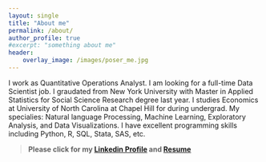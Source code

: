 ```yaml
---
layout: single
title: "About me"
permalink: /about/
author_profile: true
#excerpt: "something about me"
header:
    overlay_image: /images/poser_me.jpg
---
```




I work as Quantitative Operations Analyst. I am looking for a full-time Data Scientist job. I graudated from New York University with Master in Applied Statistics for Social Science Research degree last year. I studies Economics at University of North Carolina at Chapel Hill for during undergrad. My specialies: Natural language Processing, Machine Learning, Exploratory Analysis, and Data Visualizations. I have excellent programming skills including Python, R, SQL, Stata, SAS, etc. 


> **Please click for my [Linkedin Profile](https://www.linkedin.com/in/junyanyao/) and [Resume](https://github.com/junyanyao/junyanyao.github.io/blob/3d649284bb16bcd4b3f88393b008afcf617e51dd/Yao_Resume_github.pdf)**
